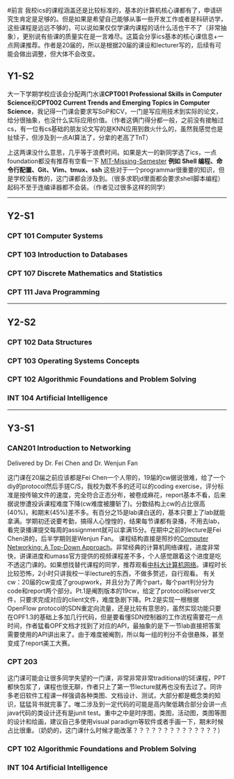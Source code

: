 #前言
我校ics的课程涵盖还是比较标准的，基本的计算机核心课都有了，申请研究生肯定是足够的。但是如果是希望自己能够从事一些开发工作或者是科研访学，这些课程是远远不够的，可以说如果仅仅学课内课程的话什么活也干不了（非常抽象），更别说有些课的质量实在是一言难尽。这篇会分享ics基本的核心课信息+一点网课推荐。作者是20届的，所以是根据20届的课设和lecturer写的，后续有可能会做出调整，但大体不会改变。

## Y1-S2
大一下学期学校应该会分配两门水课**CPT001 Professional Skills in Computer Science**和**CPT002 Current Trends and Emerging Topics in Computer Science**，我记得一门课会要求写SoP和CV，一门是写应用技术到实际的论文，给分很抽象，也没什么实际应用价值。（作者这俩门得分都一般，之前没有接触过cs，有一位有cs基础的朋友论文写的是KNN应用到救火什么的，虽然我感觉也是扯犊子，但涉及到一点AI算法了，分拿的老高了TnT）

上这两课没什么意思，几乎等于浪费时间。如果是大一的新同学选了ics，一点foundation都没有推荐有空看一下 [MIT-Missing-Semester](https://missing.csail.mit.edu/2020/) **例如 Shell 编程、命令行配置、Git、Vim、tmux、ssh** 这些对于一个programmar很重要的知识，但是学校没有教的，这门课都会涉及到。（很多求职jd里面都会要求shell脚本编程）起码不至于连编译器都不会装。（作者见过很多这样的同学）

---
## Y2-S1 
### CPT 101 Computer Systems

### CPT 103 Introduction to Databases

### CPT 107 Discrete Mathematics and Statistics

### CPT 111 Java Programming

---

## Y2-S2 
### CPT 102 Data Structures

### CPT 103 Operating Systems Concepts

### CPT 102 Algorithmic Foundations and Problem Solving

### INT 104 Artificial Intelligence

---

## Y3-S1 
### CAN201 Introduction to Networking
Delivered by Dr. Fei Chen and Dr. Wenjun Fan

这门课在20届之前应该都是Fei Chen一个人带的，19届的cw据说很难，给了一个diy的protocol然后手搓C/S，我校为数不多的还可以的coding exercise，评分标准是按传输文件的速度，完全符合正态分布，被卷成麻花，report基本不看，后来据说惨遭投诉课程难度下降(cw难度被腰斩了)。分数结构上cw的占比很高(40%)，和期末(45%)差不多。有百分之15是lab课白送的，基本只要上了lab就能拿满。学期初还说要考勤，搞得人心惶惶的，结果每节课都有录播，不用去lab，看完录播课提交每周的assignment就可以拿满15分。在期中之前的lecture是Fei Chen讲的，后半学期则是Wenjun Fan。 课程结构直接是照抄的[Computer Networking: A Top-Down Approach](https://gaia.cs.umass.edu/kurose_ross/index.php)。非常经典的计算机网络课程，进度非常快，讲课进度和umass官方提供的视频课程差不多，个人感觉跟着这个进度是吃不透这门课的。如果想找替代课程的同学，推荐观看[中科大计算机网络](https://www.bilibili.com/video/BV1JV411t7ow/)。课程时长比较恐怖，2小时只讲我校一半lecture的东西，不做多赘述，自行观看。
有关cw：20届的cw变成了groupwork，并且分为了两个part，每个part判分分为code和report两个部分。Pt.1是阉割版本的19cw，给定了protocol和server文件，只要求完成对应的client文件，难度急剧下降。Pt.2是实现一根根据OpenFlow protocol的SDN重定向流量，还是比较有意思的，虽然实现功能只要在OPF1.3的基础上多加几行代码，但是要看懂SDN控制器的工作流程需要花一点时间，作者猛看OPF文档才找到了对应的API，最抽象的是下一节lab直接把答案需要使用的API讲出来了。由于难度被阉割，所以每一组的判分不会很悬殊，甚至变成了report美工大赛。

### CPT 203

这门课可能会让很多同学失望的一门课，非常非常非常traditional的SE课程，PPT都快包浆了，课程也很无聊，作者只上了第一节lecture就再也没有去过了。同许多老旧软件工程课一样强调各种类图、文档设计、测试，大部分都是概念类的知识，猛猛背书就完事了。唯二涉及到一定代码的可能是高内聚低耦合部分会讲一点java代码的类设计还有是junit test。重中之中是时序图，类图，活动图，类图等图的设计和绘画，建议自己多使用visual paradigm等软件或者手画一下，期末时候占比很重。（奶奶的，这门课什么时候才能改革？？？？？？？？？？？？？？）

### CPT 102 Algorithmic Foundations and Problem Solving

### INT 104 Artificial Intelligence
